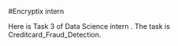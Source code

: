 #Encryptix intern 

Here is Task 3 of Data Science intern . The task is  Creditcard_Fraud_Detection.

